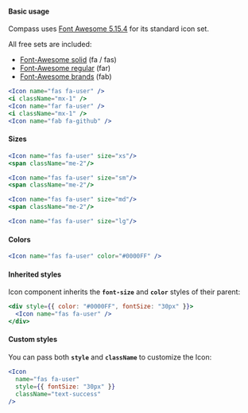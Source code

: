 #### **Basic usage**

Compass uses [Font Awesome 5.15.4](https://fontawesome.com/icons) for its standard icon set.

All free sets are included:

- [Font-Awesome solid](https://fontawesome.com/icons?d=gallery&s=solid&m=free) (fa / fas)
- [Font-Awesome regular](https://fontawesome.com/icons?d=gallery&s=regular&m=free) (far)
- [Font-Awesome brands](https://fontawesome.com/icons?d=gallery&s=brands&m=free) (fab)

```jsx
<Icon name="fas fa-user" />
<i className="mx-1" />
<Icon name="far fa-user" />
<i className="mx-1" />
<Icon name="fab fa-github" />
```

#### **Sizes**

```jsx
<Icon name="fas fa-user" size="xs"/>
<span className="me-2"/>

<Icon name="fas fa-user" size="sm"/>
<span className="me-2"/>

<Icon name="fas fa-user" size="md"/>
<span className="me-2"/>

<Icon name="fas fa-user" size="lg"/>
```

#### **Colors**

```jsx
<Icon name="fas fa-user" color="#0000FF" />
```

#### **Inherited styles**

Icon component inherits the **`font-size`** and **`color`** styles of their parent:

```jsx
<div style={{ color: "#0000FF", fontSize: "30px" }}>
  <Icon name="fas fa-user" />
</div>
```

#### **Custom styles**

You can pass both **`style`** and **`className`** to customize the Icon:

```jsx
<Icon
  name="fas fa-user"
  style={{ fontSize: "30px" }}
  className="text-success"
/>
```
